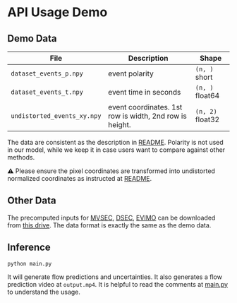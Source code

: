 # API Usage Demo

## Demo Data
| File        | Description | Shape  |
|-------------|-----|-------------|
| `dataset_events_p.npy`    | event polarity  | `(n, )` short   |
| `dataset_events_t.npy`  | event time in seconds | `(n, )` float64    |
| `undistorted_events_xy.npy` | event coordinates. 1st row is width, 2nd row is height.  | `(n, 2)` float32      |

The data are consistent as the description in [README](../README.md/#api-usage). Polarity is not used in our model, while we keep it in case users want to compare against other methods.

⚠️ Please ensure the pixel coordinates are transformed into undistorted normalized coordinates as instructed at [README](../README.md/#undistorted-normalized-coordinates).

## Other Data
The precomputed inputs for [MVSEC](https://daniilidis-group.github.io/mvsec/), [DSEC](https://dsec.ifi.uzh.ch), [EVIMO](https://better-flow.github.io/evimo/download_evimo_2.html) can be downloaded from [this drive](https://drive.google.com/drive/folders/1usRYX6QzHfGRoX_9tgFzwXGSbCj_8NGD?usp=sharing). The data format is exactly the same as the demo data.

## Inference
```
python main.py
```
It will generate flow predictions and uncertainties. It also generates a flow prediction video at `output.mp4`. It is helpful to read the comments at [main.py](./main.py) to understand the usage.